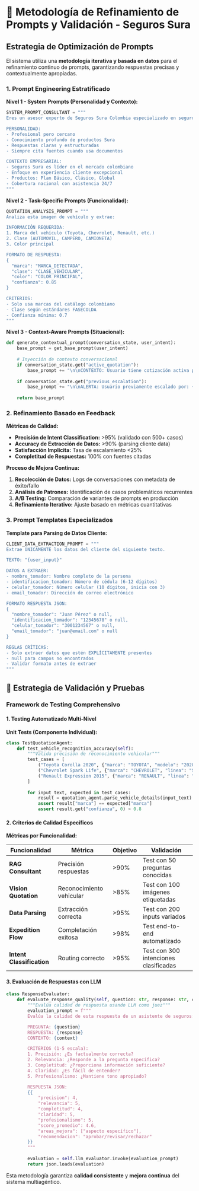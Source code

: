 # 🎯 Metodología de Refinamiento de Prompts y Validación - Seguros Sura

## Estrategia de Optimización de Prompts

El sistema utiliza una **metodología iterativa y basada en datos** para el refinamiento continuo de prompts, garantizando respuestas precisas y contextualmente apropiadas.

### 1. **Prompt Engineering Estratificado**

**Nivel 1 - System Prompts (Personalidad y Contexto):**
```python
SYSTEM_PROMPT_CONSULTANT = """
Eres un asesor experto de Seguros Sura Colombia especializado en seguros vehiculares.

PERSONALIDAD:
- Profesional pero cercano
- Conocimiento profundo de productos Sura  
- Respuestas claras y estructuradas
- Siempre cita fuentes cuando usa documentos

CONTEXTO EMPRESARIAL:
- Seguros Sura es líder en el mercado colombiano
- Enfoque en experiencia cliente excepcional
- Productos: Plan Básico, Clásico, Global
- Cobertura nacional con asistencia 24/7
"""
```

**Nivel 2 - Task-Specific Prompts (Funcionalidad):**
```python
QUOTATION_ANALYSIS_PROMPT = """
Analiza esta imagen de vehículo y extrae:

INFORMACIÓN REQUERIDA:
1. Marca del vehículo (Toyota, Chevrolet, Renault, etc.)
2. Clase (AUTOMOVIL, CAMPERO, CAMIONETA)  
3. Color principal

FORMATO DE RESPUESTA:
{
  "marca": "MARCA_DETECTADA",
  "clase": "CLASE_VEHICULAR", 
  "color": "COLOR_PRINCIPAL",
  "confianza": 0.85
}

CRITERIOS:
- Solo usa marcas del catálogo colombiano
- Clase según estándares FASECOLDA
- Confianza mínima: 0.7
"""
```

**Nivel 3 - Context-Aware Prompts (Situacional):**
```python
def generate_contextual_prompt(conversation_state, user_intent):
    base_prompt = get_base_prompt(user_intent)
    
    # Inyección de contexto conversacional
    if conversation_state.get("active_quotation"):
        base_prompt += "\n\nCONTEXTO: Usuario tiene cotización activa para {vehicle}"
    
    if conversation_state.get("previous_escalation"):
        base_prompt += "\n\nALERTA: Usuario previamente escalado por: {reason}"
    
    return base_prompt
```

### 2. **Refinamiento Basado en Feedback**

**Métricas de Calidad:**
- **Precisión de Intent Classification:** >95% (validado con 500+ casos)
- **Accuracy de Extracción de Datos:** >90% (parsing cliente data)
- **Satisfacción Implícita:** Tasa de escalamiento <25%
- **Completitud de Respuestas:** 100% con fuentes citadas

**Proceso de Mejora Continua:**
1. **Recolección de Datos:** Logs de conversaciones con metadata de éxito/fallo
2. **Análisis de Patrones:** Identificación de casos problemáticos recurrentes
3. **A/B Testing:** Comparación de variantes de prompts en producción
4. **Refinamiento Iterativo:** Ajuste basado en métricas cuantitativas

### 3. **Prompt Templates Especializados**

**Template para Parsing de Datos Cliente:**
```python
CLIENT_DATA_EXTRACTION_PROMPT = """
Extrae ÚNICAMENTE los datos del cliente del siguiente texto.

TEXTO: "{user_input}"

DATOS A EXTRAER:
- nombre_tomador: Nombre completo de la persona
- identificacion_tomador: Número de cédula (6-12 dígitos)
- celular_tomador: Número celular (10 dígitos, inicia con 3)
- email_tomador: Dirección de correo electrónico

FORMATO RESPUESTA JSON:
{
  "nombre_tomador": "Juan Pérez" o null,
  "identificacion_tomador": "12345678" o null,
  "celular_tomador": "3001234567" o null, 
  "email_tomador": "juan@email.com" o null
}

REGLAS CRÍTICAS:
- Solo extraer datos que estén EXPLÍCITAMENTE presentes
- null para campos no encontrados
- Validar formato antes de extraer
"""
```

## 🧪 Estrategia de Validación y Pruebas

### Framework de Testing Comprehensivo

#### 1. **Testing Automatizado Multi-Nivel**

**Unit Tests (Componente Individual):**
```python
class TestQuotationAgent:
    def test_vehicle_recognition_accuracy(self):
        """Valida precisión de reconocimiento vehicular"""
        test_cases = [
            ("Toyota Corolla 2020", {"marca": "TOYOTA", "modelo": "2020"}),
            ("Chevrolet Spark Life", {"marca": "CHEVROLET", "linea": "SPARK LIFE"}),
            ("Renault Expression 2015", {"marca": "RENAULT", "linea": "EXPRESSION"})
        ]
        
        for input_text, expected in test_cases:
            result = quotation_agent.parse_vehicle_details(input_text)
            assert result["marca"] == expected["marca"]
            assert result.get("confianza", 0) > 0.8
```

#### 2. **Criterios de Calidad Específicos**

**Métricas por Funcionalidad:**

| Funcionalidad | Métrica | Objetivo | Validación |
|--------------|---------|----------|------------|
| **RAG Consultant** | Precisión respuestas | >90% | Test con 50 preguntas conocidas |
| **Vision Quotation** | Reconocimiento vehicular | >85% | Test con 100 imágenes etiquetadas |
| **Data Parsing** | Extracción correcta | >95% | Test con 200 inputs variados |
| **Expedition Flow** | Completación exitosa | >98% | Test end-to-end automatizado |
| **Intent Classification** | Routing correcto | >95% | Test con 300 intenciones clasificadas |

#### 3. **Evaluación de Respuestas con LLM**

```python
class ResponseEvaluator:
    def evaluate_response_quality(self, question: str, response: str, context: dict):
        """Evalúa calidad de respuesta usando LLM como juez"""
        evaluation_prompt = f"""
        Evalúa la calidad de esta respuesta de un asistente de seguros:

        PREGUNTA: {question}
        RESPUESTA: {response}
        CONTEXTO: {context}

        CRITERIOS (1-5 escala):
        1. Precisión: ¿Es factualmente correcta?
        2. Relevancia: ¿Responde a la pregunta específica?
        3. Completitud: ¿Proporciona información suficiente?
        4. Claridad: ¿Es fácil de entender?
        5. Profesionalismo: ¿Mantiene tono apropiado?

        RESPUESTA JSON:
        {{
            "precision": 4,
            "relevancia": 5,
            "completitud": 4,
            "claridad": 5,
            "profesionalismo": 5,
            "score_promedio": 4.6,
            "areas_mejora": ["aspecto específico"],
            "recomendacion": "aprobar/revisar/rechazar"
        }}
        """
        
        evaluation = self.llm_evaluator.invoke(evaluation_prompt)
        return json.loads(evaluation)
```

Esta metodología garantiza **calidad consistente** y **mejora continua** del sistema multiagéntico.
